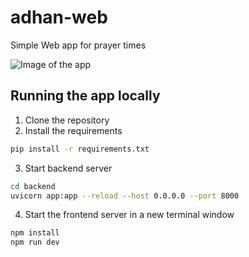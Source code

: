# adhan-web
Simple Web app for prayer times

![Image of the app](https://github.com/AstroWa3l/adhan-web/blob/main/static/new_pic.png)

## Running the app locally
1. Clone the repository
2. Install the requirements
```bash
pip install -r requirements.txt
```
3. Start backend server
```bash
cd backend
uvicorn app:app --reload --host 0.0.0.0 --port 8000
```
4. Start the frontend server in a new terminal window
```bash
npm install
npm run dev
```
